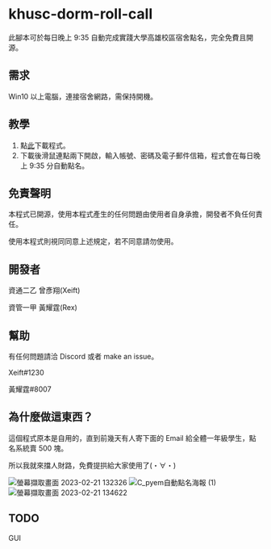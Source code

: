 # khusc-dorm-roll-call
此腳本可於每日晚上 9:35 自動完成實踐大學高雄校區宿舍點名，完全免費且開源。

## 需求
Win10 以上電腦，連接宿舍網路，需保持開機。

## 教學

1. 點[此](https://github.com/Xeift/khusc-dorm-roll-call/raw/main/auto_check.exe)下載程式。
2. 下載後滑鼠連點兩下開啟，輸入帳號、密碼及電子郵件信箱，程式會在每日晚上 9:35 分自動點名。

## 免責聲明
本程式已開源，使用本程式產生的任何問題由使用者自身承擔，開發者不負任何責任。

使用本程式則視同同意上述規定，若不同意請勿使用。

## 開發者
資通二乙 曾彥翔(Xeift)

資管一甲 黃耀霆(Rex)

## 幫助
有任何問題請洽 Discord 或者 make an issue。

Xeift#1230

黃耀霆#8007

## 為什麼做這東西？
這個程式原本是自用的，直到前幾天有人寄下面的 Email 給全體一年級學生，點名系統賣 500 塊。

所以我就來擋人財路，免費提拱給大家使用了(⁠・⁠∀⁠・⁠)

![螢幕擷取畫面 2023-02-21 132326](https://user-images.githubusercontent.com/80938768/220255363-807088cf-bc92-4960-95ab-2dba5d3d4e04.png)
![C_pyem自動點名海報 (1)](https://user-images.githubusercontent.com/80938768/220255377-4eee3960-386b-4109-864c-f693af696f73.png)
![螢幕擷取畫面 2023-02-21 134622](https://user-images.githubusercontent.com/80938768/220258731-3359f351-4961-494b-9fba-ba2d4dff2fd7.png)

## TODO
GUI
